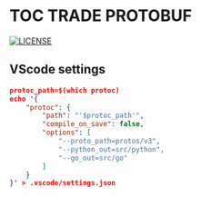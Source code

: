 # TOC TRADE PROTOBUF

[![LICENSE](https://img.shields.io/github/license/ToC-Taiwan/toc-trade-protobuf?style=for-the-badge)](LICENSE)

## VScode settings

```json
protoc_path=$(which protoc)
echo '{
    "protoc": {
        "path": "'$protoc_path'",
        "compile_on_save": false,
        "options": [
            "--proto_path=protos/v3",
            "--python_out=src/python",
            "--go_out=src/go"
        ]
    }
}' > .vscode/settings.json
```
